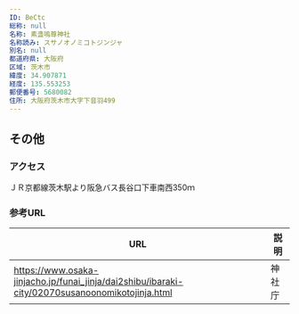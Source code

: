 ```yaml
---
ID: BeCtc
総称: null
名称: 素盞嗚尊神社
名称読み: スサノオノミコトジンジャ
別名: null
都道府県: 大阪府
区域: 茨木市
緯度: 34.907871
経度: 135.553253
郵便番号: 5680082
住所: 大阪府茨木市大字下音羽499
---
```


## その他

### アクセス

ＪＲ京都線茨木駅より阪急バス長谷口下車南西350ｍ

### 参考URL

| URL                                                                                             | 説明   |
| ----------------------------------------------------------------------------------------------- | ------ |
| https://www.osaka-jinjacho.jp/funai_jinja/dai2shibu/ibaraki-city/02070susanoonomikotojinja.html | 神社庁 |
